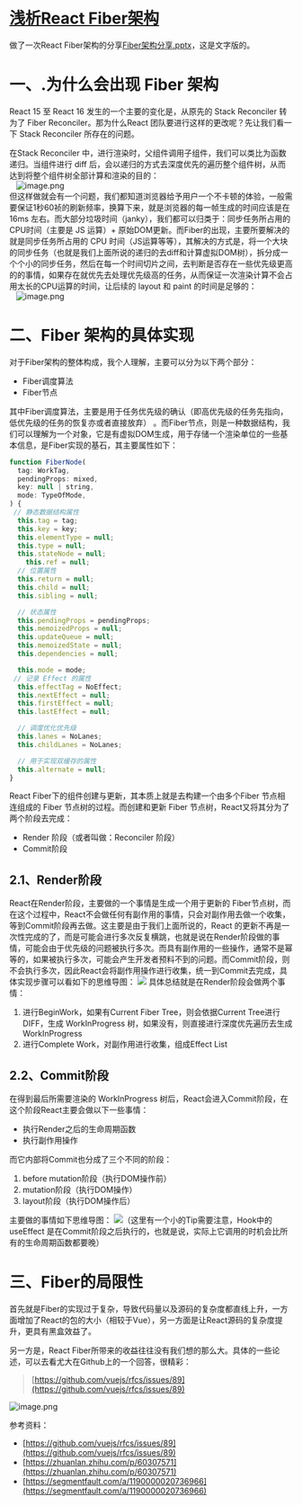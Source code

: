 # [浅析React Fiber架构](https://github.com/srtian/Blog/issues/39)

做了一次React Fiber架构的分享[Fiber架构分享.pptx](https://www.yuque.com/attachments/yuque/0/2020/pptx/296173/1594286402740-29fda8e6-e97b-4a60-8840-b46a90e7b24c.pptx?_lake_card=%7B%22uid%22%3A%221594286400762-0%22%2C%22src%22%3A%22https%3A%2F%2Fwww.yuque.com%2Fattachments%2Fyuque%2F0%2F2020%2Fpptx%2F296173%2F1594286402740-29fda8e6-e97b-4a60-8840-b46a90e7b24c.pptx%22%2C%22name%22%3A%22Fiber%E6%9E%B6%E6%9E%84%E5%88%86%E4%BA%AB.pptx%22%2C%22size%22%3A849232%2C%22type%22%3A%22application%2Fvnd.openxmlformats-officedocument.presentationml.presentation%22%2C%22ext%22%3A%22pptx%22%2C%22progress%22%3A%7B%22percent%22%3A99%7D%2C%22status%22%3A%22done%22%2C%22percent%22%3A0%2C%22id%22%3A%22saP1U%22%2C%22card%22%3A%22file%22%7D)，这是文字版的。

# 一、.为什么会出现 Fiber 架构
React 15 至 React 16 发生的一个主要的变化是，从原先的 Stack Reconciler 转为了 Fiber Reconciler。那为什么React 团队要进行这样的更改呢？先让我们看一下 Stack Reconciler 所存在的问题。

在Stack Reconciler 中，进行渲染时，父组件调用子组件，我们可以类比为函数递归。当组件进行 diff 后，会以递归的方式去深度优先的遍历整个组件树，从而达到将整个组件树全部计算和渲染的目的：<br />                                             ![image.png](https://cdn.nlark.com/yuque/0/2020/png/296173/1596771399462-5b17d68b-de05-4ebb-9d5e-466da8096dcd.png#align=left&display=inline&height=189&name=image.png&originHeight=568&originWidth=902&size=165663&status=done&style=none&width=300.6666666666667)<br />但这样做就会有一个问题，我们都知道浏览器给予用户一个不卡顿的体验，一般需要保证1秒60祯的刷新频率，换算下来，就是浏览器的每一帧生成的时间应该是在 16ms 左右。而大部分垃圾时间（janky），我们都可以归类于：同步任务所占用的CPU时间（主要是 JS 运算）+ 原始DOM更新。而Fiber的出现，主要所要解决的就是同步任务所占用的 CPU 时间（JS运算等等），其解决的方式是，将一个大块的同步任务（也就是我们上面所说的递归的去diff和计算虚拟DOM树），拆分成一个个小的同步任务，然后在每一个时间切片之间，去判断是否存在一些优先级更高的的事情，如果存在就优先去处理优先级高的任务，从而保证一次渲染计算不会占用太长的CPU运算的时间，让后续的 layout 和 paint 的时间是足够的：<br />                                              ![image.png](https://cdn.nlark.com/yuque/0/2020/png/296173/1596772363767-7e468264-489b-4640-9b46-9441d9d83357.png#align=left&display=inline&height=196&name=image.png&originHeight=588&originWidth=1042&size=575353&status=done&style=none&width=347.3333333333333)

# 二、Fiber 架构的具体实现
对于Fiber架构的整体构成，我个人理解，主要可以分为以下两个部分：

- Fiber调度算法
- Fiber节点

其中Fiber调度算法，主要是用于任务优先级的确认（即高优先级的任务先指向，低优先级的任务的恢复亦或者直接放弃） 。而Fiber节点，则是一种数据结构，我们可以理解为一个对象，它是有虚拟DOM生成，用于存储一个渲染单位的一些基本信息，是Fiber实现的基石，其主要属性如下：
```javascript
function FiberNode(
  tag: WorkTag,
  pendingProps: mixed,
  key: null | string,
  mode: TypeOfMode,
) {
 // 静态数据结构属性
  this.tag = tag;
  this.key = key;
  this.elementType = null;
  this.type = null;
  this.stateNode = null;
 	this.ref = null;
  // 位置属性
  this.return = null;
  this.child = null;
  this.sibling = null;

  // 状态属性
  this.pendingProps = pendingProps;
  this.memoizedProps = null;
  this.updateQueue = null;
  this.memoizedState = null;
  this.dependencies = null;

  this.mode = mode;
 // 记录 Effect 的属性
  this.effectTag = NoEffect;
  this.nextEffect = null;
  this.firstEffect = null;
  this.lastEffect = null;

  // 调度优化优先级
  this.lanes = NoLanes;
  this.childLanes = NoLanes;

  // 用于实现双缓存的属性
  this.alternate = null;
}
```
React Fiber下的组件创建与更新，其本质上就是去构建一个由多个Fiber 节点相连组成的 Fiber 节点树的过程。而创建和更新 Fiber 节点树，React又将其分为了两个阶段去完成：

- Render 阶段（或者叫做：Reconciler 阶段）
- Commit阶段

## 2.1、Render阶段
React在Render阶段，主要做的一个事情是生成一个用于更新的 Fiber节点树，而在这个过程中，React不会做任何有副作用的事情，只会对副作用去做一个收集，等到Commit阶段再去做。这主要是由于我们上面所说的，React 的更新不再是一次性完成的了，而是可能会进行多次反复横跳，也就是说在Render阶段做的事情，可能会由于优先级的问题被执行多次。而具有副作用的一些操作，通常不是幂等的，如果被执行多次，可能会产生开发者预料不到的问题。而Commit阶段，则不会执行多次，因此React会将副作用操作进行收集，统一到Commit去完成，具体实现步骤可以看如下的思维导图：
![](https://cdn.nlark.com/yuque/0/2020/png/296173/1596792033804-a468c576-94b6-40ba-8ea5-52903c029fa9.png)
具体总结就是在Render阶段会做两个事情：

1. 进行BeginWork，如果有Current Fiber Tree，则会依据Current Tree进行DIFF，生成 WorkInProgress 树，如果没有，则直接进行深度优先遍历去生成 WorkInProgress
2. 进行Complete Work，对副作用进行收集，组成Effect List

## 2.2、Commit阶段<br />
在得到最后所需要渲染的 WorkInProgress 树后，React会进入Commit阶段，在这个阶段React主要会做以下一些事情：

- 执行Render之后的生命周期函数
- 执行副作用操作

而它内部将Commit也分成了三个不同的阶段：

1. before mutation阶段（执行DOM操作前）
2. mutation阶段（执行DOM操作）
3. layout阶段（执行DOM操作后）

主要做的事情如下思维导图：
![](https://cdn.nlark.com/yuque/0/2020/png/296173/1596792033816-d32d522a-4148-4524-bbee-6faf250e1e15.png)（这里有一个小的Tip需要注意，Hook中的 useEffect 是在Commit阶段之后执行的，也就是说，实际上它调用的时机会比所有的生命周期函数都要晚）

# 三、Fiber的局限性
首先就是Fiber的实现过于复杂，导致代码量以及源码的复杂度都直线上升，一方面增加了React的包的大小（相较于Vue），另一方面是让React源码的复杂度提升，更具有黑盒效益了。

另一方是，React Fiber所带来的收益往往没有我们想的那么大。具体的一些论述，可以去看尤大在Github上的一个回答，很精彩：
> [https://github.com/vuejs/rfcs/issues/89](https://github.com/vuejs/rfcs/issues/89)

![image.png](https://cdn.nlark.com/yuque/0/2020/png/296173/1596791623128-bedd3097-eadb-4053-a029-fb91dc434118.png#align=left&display=inline&height=708&name=image.png&originHeight=1416&originWidth=1504&size=888327&status=done&style=none&width=752)

参考资料：

- [https://github.com/vuejs/rfcs/issues/89](https://github.com/vuejs/rfcs/issues/89)
- [https://zhuanlan.zhihu.com/p/60307571](https://zhuanlan.zhihu.com/p/60307571)
- [https://segmentfault.com/a/1190000020736966](https://segmentfault.com/a/1190000020736966)

